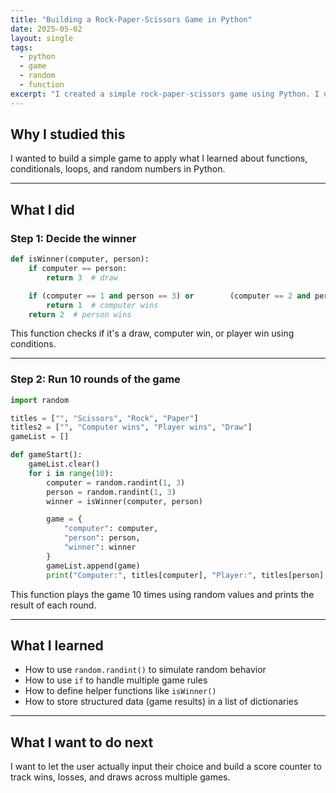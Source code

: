 ```yaml
---
title: "Building a Rock-Paper-Scissors Game in Python"
date: 2025-05-02
layout: single
tags:
  - python
  - game
  - random
  - function
excerpt: "I created a simple rock-paper-scissors game using Python. I used functions to decide the winner, stored game results in a list, and ran the game 10 times."
---
```


## Why I studied this

I wanted to build a simple game to apply what I learned about functions, conditionals, loops, and random numbers in Python.

---

## What I did

### Step 1: Decide the winner

```python
def isWinner(computer, person):
    if computer == person:
        return 3  # draw

    if (computer == 1 and person == 3) or        (computer == 2 and person == 1) or        (computer == 3 and person == 2):
        return 1  # computer wins
    return 2  # person wins
```

This function checks if it's a draw, computer win, or player win using conditions.

---

### Step 2: Run 10 rounds of the game

```python
import random

titles = ["", "Scissors", "Rock", "Paper"]
titles2 = ["", "Computer wins", "Player wins", "Draw"]
gameList = []

def gameStart():
    gameList.clear()
    for i in range(10):
        computer = random.randint(1, 3)
        person = random.randint(1, 3)
        winner = isWinner(computer, person)

        game = {
            "computer": computer,
            "person": person,
            "winner": winner
        }
        gameList.append(game)
        print("Computer:", titles[computer], "Player:", titles[person], titles2[winner])
```

This function plays the game 10 times using random values and prints the result of each round.

---

## What I learned

- How to use `random.randint()` to simulate random behavior
- How to use `if` to handle multiple game rules
- How to define helper functions like `isWinner()`
- How to store structured data (game results) in a list of dictionaries

---

## What I want to do next

I want to let the user actually input their choice and build a score counter to track wins, losses, and draws across multiple games.
